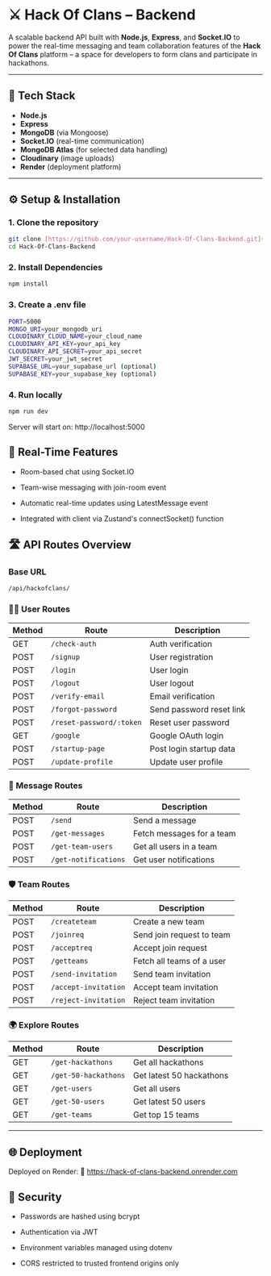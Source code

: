 # ⚔️ Hack Of Clans – Backend

A scalable backend API built with **Node.js**, **Express**, and **Socket.IO** to power the real-time messaging and team collaboration features of the **Hack Of Clans** platform – a space for developers to form clans and participate in hackathons.

---

## 🚀 Tech Stack

- **Node.js**
- **Express**
- **MongoDB** (via Mongoose)
- **Socket.IO** (real-time communication)
- **MongoDB Atlas** (for selected data handling)
- **Cloudinary** (image uploads)
- **Render** (deployment platform)

---

## ⚙️ Setup & Installation

### 1. Clone the repository

```bash
git clone [https://github.com/your-username/Hack-Of-Clans-Backend.git](https://github.com/Omkar-Sankpal/Hack_Of_Clans_Backend.git)
cd Hack-Of-Clans-Backend
```

### 2. Install Dependencies

```bash
npm install
```

### 3. Create a .env file

```bash
PORT=5000
MONGO_URI=your_mongodb_uri
CLOUDINARY_CLOUD_NAME=your_cloud_name
CLOUDINARY_API_KEY=your_api_key
CLOUDINARY_API_SECRET=your_api_secret
JWT_SECRET=your_jwt_secret
SUPABASE_URL=your_supabase_url (optional)
SUPABASE_KEY=your_supabase_key (optional)
```

### 4. Run locally 

```bash
npm run dev
```
Server will start on:
http://localhost:5000

## 💬 Real-Time Features
- Room-based chat using Socket.IO

- Team-wise messaging with join-room event

- Automatic real-time updates using LatestMessage event

- Integrated with client via Zustand's connectSocket() function

## 🛣️ API Routes Overview

### Base URL 

```bash
/api/hackofclans/
```

### 🧑‍💻 User Routes

| Method | Route                      | Description                   |
|--------|----------------------------|-------------------------------|
| GET    | `/check-auth`              | Auth verification             |
| POST   | `/signup`                  | User registration             |
| POST   | `/login`                   | User login                    |
| POST   | `/logout`                  | User logout                   |
| POST   | `/verify-email`            | Email verification            |
| POST   | `/forgot-password`         | Send password reset link      |
| POST   | `/reset-password/:token`   | Reset user password           |
| GET    | `/google`                  | Google OAuth login            |
| POST   | `/startup-page`            | Post login startup data       |
| POST   | `/update-profile`          | Update user profile           |

### 💬 Message Routes

| Method | Route                      | Description                   |
|--------|----------------------------|-------------------------------|
| POST   | `/send`                    | Send a message                |
| POST   | `/get-messages`            | Fetch messages for a team     |
| POST   | `/get-team-users`         | Get all users in a team       |
| POST   | `/get-notifications`       | Get user notifications        |

### 🛡️ Team Routes

| Method | Route                      | Description                           |
|--------|----------------------------|---------------------------------------|
| POST   | `/createteam`              | Create a new team                     |
| POST   | `/joinreq`                 | Send join request to team             |
| POST   | `/acceptreq`               | Accept join request                   |
| POST   | `/getteams`                | Fetch all teams of a user             |
| POST   | `/send-invitation`         | Send team invitation                  |
| POST   | `/accept-invitation`       | Accept team invitation                |
| POST   | `/reject-invitation`       | Reject team invitation                |

### 🌍 Explore Routes

| Method | Route                      | Description                           |
|--------|----------------------------|---------------------------------------|
| GET    | `/get-hackathons`          | Get all hackathons                    |
| GET    | `/get-50-hackathons`       | Get latest 50 hackathons              |
| GET    | `/get-users`               | Get all users                         |
| GET    | `/get-50-users`            | Get latest 50 users                   |
| GET    | `/get-teams`               | Get top 15 teams                      |

---


## 🌐 Deployment

Deployed on Render:
🔗 https://hack-of-clans-backend.onrender.com


## 🔐 Security

- Passwords are hashed using bcrypt

- Authentication via JWT

- Environment variables managed using dotenv

- CORS restricted to trusted frontend origins only

